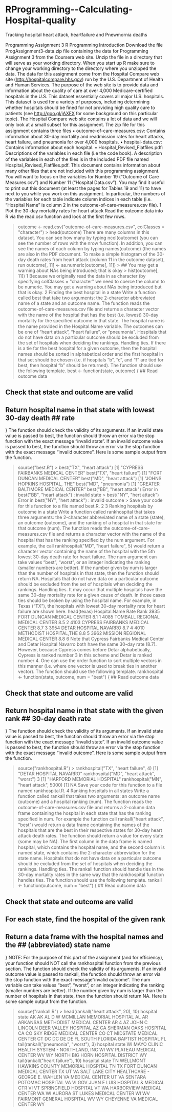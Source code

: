 # RProgramming--Calculating-Hospital-quality

Tracking hospital heart attack, heartfailure and Pnewmornia deaths


Programming Assignment 3
R Programming
Introduction
Download the ﬁle ProgAssignment3-data.zip ﬁle containing the data for Programming Assignment 3 from the Coursera web site. Unzip the ﬁle in a directory that will serve as your working directory. When you start up R make sure to change your working directory to the directory where you unzipped the data.
The data for this assignment come from the Hospital Compare web site (http://hospitalcompare.hhs.gov) run by the U.S. Department of Health and Human Services. The purpose of the web site is to provide data and information about the quality of care at over 4,000 Medicare-certiﬁed hospitals in the U.S. This dataset essentially covers all major U.S. hospitals. This dataset is used for a variety of purposes, including determining whether hospitals should be ﬁned for not providing high quality care to patients (see http://goo.gl/jAXFX for some background on this particular topic).
The Hospital Compare web site contains a lot of data and we will only look at a small subset for this assignment. The zip ﬁle for this assignment contains three ﬁles • outcome-of-care-measures.csv: Contains information about 30-day mortality and readmission rates for heart attacks, heart failure, and pneumonia for over 4,000 hospitals. • hospital-data.csv: Contains information about each hospital. • Hospital_Revised_Flatfiles.pdf: Descriptions of the variables in each ﬁle (i.e the code book).
A description of the variables in each of the ﬁles is in the included PDF ﬁle named Hospital_Revised_Flatfiles.pdf. This document contains information about many other ﬁles that are not included with this programming assignment. You will want to focus on the variables for Number 19 (“Outcome of Care Measures.csv”) and Number 11 (“Hospital Data.csv”). You may ﬁnd it useful to print out this document (at least the pages for Tables 19 and 11) to have next to you while you work on this assignment. In particular, the numbers of the variables for each table indicate column indices in each table (i.e. “Hospital Name” is column 2 in the outcome-of-care-measures.csv ﬁle).
1 Plot the 30-day mortality rates for heart attack
Read the outcome data into R via the read.csv function and look at the ﬁrst few rows.
> outcome <- read.csv("outcome-of-care-measures.csv", colClasses = "character") > head(outcome)
There are many columns in this dataset. You can see how many by typing ncol(outcome) (you can see the number of rows with the nrow function). In addition, you can see the names of each column by typing names(outcome) (the names are also in the PDF document.
To make a simple histogram of the 30-day death rates from heart attack (column 11 in the outcome dataset), run
> outcome[, 11] <- as.numeric(outcome[, 11]) > ## You may get a warning about NAs being introduced; that is okay > hist(outcome[, 11])
1
Because we originally read the data in as character (by specifying colClasses = "character" we need to coerce the column to be numeric. You may get a warning about NAs being introduced but that is okay.
2 Finding the best hospital in a state
Write a function called best that take two arguments: the 2-character abbreviated name of a state and an outcome name. The function reads the outcome-of-care-measures.csv ﬁle and returns a character vector with the name of the hospital that has the best (i.e. lowest) 30-day mortality for the speciﬁed outcome in that state. The hospital name is the name provided in the Hospital.Name variable. The outcomes can be one of “heart attack”, “heart failure”, or “pneumonia”. Hospitals that do not have data on a particular outcome should be excluded from the set of hospitals when deciding the rankings.
Handling ties. If there is a tie for the best hospital for a given outcome, then the hospital names should be sorted in alphabetical order and the ﬁrst hospital in that set should be chosen (i.e. if hospitals “b”, “c”, and “f” are tied for best, then hospital “b” should be returned).
The function should use the following template.
best <- function(state, outcome) { ## Read outcome data
## Check that state and outcome are valid
## Return hospital name in that state with lowest 30-day death ## rate
}
The function should check the validity of its arguments. If an invalid state value is passed to best, the function should throw an error via the stop function with the exact message “invalid state”. If an invalid outcome value is passed to best, the function should throw an error via the stop function with the exact message “invalid outcome”.
Here is some sample output from the function.
> source("best.R") > best("TX", "heart attack")
[1] "CYPRESS FAIRBANKS MEDICAL CENTER"
> best("TX", "heart failure")
[1] "FORT DUNCAN MEDICAL CENTER"
> best("MD", "heart attack")
[1] "JOHNS HOPKINS HOSPITAL, THE"
> best("MD", "pneumonia")
[1] "GREATER BALTIMORE MEDICAL CENTER"
> best("BB", "heart attack") Error in best("BB", "heart attack") : invalid state > best("NY", "hert attack") Error in best("NY", "hert attack") : invalid outcome >
Save your code for this function to a ﬁle named best.R.
2
3 Ranking hospitals by outcome in a state
Write a function called rankhospital that takes three arguments: the 2-character abbreviated name of a state (state), an outcome (outcome), and the ranking of a hospital in that state for that outcome (num). The function reads the outcome-of-care-measures.csv ﬁle and returns a character vector with the name of the hospital that has the ranking speciﬁed by the num argument. For example, the call
rankhospital("MD", "heart failure", 5)
would return a character vector containing the name of the hospital with the 5th lowest 30-day death rate for heart failure. The num argument can take values “best”, “worst”, or an integer indicating the ranking (smaller numbers are better). If the number given by num is larger than the number of hospitals in that state, then the function should return NA. Hospitals that do not have data on a particular outcome should be excluded from the set of hospitals when deciding the rankings.
Handling ties. It may occur that multiple hospitals have the same 30-day mortality rate for a given cause of death. In those cases ties should be broken by using the hospital name. For example, in Texas (“TX”), the hospitals with lowest 30-day mortality rate for heart failure are shown here.
> head(texas)
Hospital.Name Rate Rank 3935 FORT DUNCAN MEDICAL CENTER 8.1 1 4085 TOMBALL REGIONAL MEDICAL CENTER 8.5 2 4103 CYPRESS FAIRBANKS MEDICAL CENTER 8.7 3 3954 DETAR HOSPITAL NAVARRO 8.7 4 4010 METHODIST HOSPITAL,THE 8.8 5 3962 MISSION REGIONAL MEDICAL CENTER 8.8 6
Note that Cypress Fairbanks Medical Center and Detar Hospital Navarro both have the same 30-day rate (8.7). However, because Cypress comes before Detar alphabetically, Cypress is ranked number 3 in this scheme and Detar is ranked number 4. One can use the order function to sort multiple vectors in this manner (i.e. where one vector is used to break ties in another vector).
The function should use the following template.
rankhospital <- function(state, outcome, num = "best") { ## Read outcome data
## Check that state and outcome are valid
## Return hospital name in that state with the given rank ## 30-day death rate
}
The function should check the validity of its arguments. If an invalid state value is passed to best, the function should throw an error via the stop function with the exact message “invalid state”. If an invalid outcome value is passed to best, the function should throw an error via the stop function with the exact message “invalid outcome”.
Here is some sample output from the function.
> source("rankhospital.R") > rankhospital("TX", "heart failure", 4)
[1] "DETAR HOSPITAL NAVARRO"
> rankhospital("MD", "heart attack", "worst")
3
[1] "HARFORD MEMORIAL HOSPITAL"
> rankhospital("MN", "heart attack", 5000)
[1] NA
Save your code for this function to a ﬁle named rankhospital.R.
4 Ranking hospitals in all states
Write a function called rankall that takes two arguments: an outcome name (outcome) and a hospital ranking (num). The function reads the outcome-of-care-measures.csv ﬁle and returns a 2-column data frame containing the hospital in each state that has the ranking speciﬁed in num. For example the function call rankall("heart attack", "best") would return a data frame containing the names of the hospitals that are the best in their respective states for 30-day heart attack death rates. The function should return a value for every state (some may be NA). The ﬁrst column in the data frame is named hospital, which contains the hospital name, and the second column is named state, which contains the 2-character abbreviation for the state name. Hospitals that do not have data on a particular outcome should be excluded from the set of hospitals when deciding the rankings.
Handling ties. The rankall function should handle ties in the 30-day mortality rates in the same way that the rankhospital function handles ties.
The function should use the following template.
rankall <- function(outcome, num = "best") { ## Read outcome data
## Check that state and outcome are valid
## For each state, find the hospital of the given rank
## Return a data frame with the hospital names and the ## (abbreviated) state name
}
NOTE: For the purpose of this part of the assignment (and for eﬃciency), your function should NOT call the rankhospital function from the previous section.
The function should check the validity of its arguments. If an invalid outcome value is passed to rankall, the function should throw an error via the stop function with the exact message“invalid outcome”. The num variable can take values “best”, “worst”, or an integer indicating the ranking (smaller numbers are better). If the number given by num is larger than the number of hospitals in that state, then the function should return NA.
Here is some sample output from the function.
> source("rankall.R") > head(rankall("heart attack", 20), 10)
hospital state AK <NA> AK AL D W MCMILLAN MEMORIAL HOSPITAL AL AR ARKANSAS METHODIST MEDICAL CENTER AR
4
AZ JOHN C LINCOLN DEER VALLEY HOSPITAL AZ CA SHERMAN OAKS HOSPITAL CA CO SKY RIDGE MEDICAL CENTER CO CT MIDSTATE MEDICAL CENTER CT DC <NA> DC DE <NA> DE FL SOUTH FLORIDA BAPTIST HOSPITAL FL
> tail(rankall("pneumonia", "worst"), 3)
hospital state WI MAYO CLINIC HEALTH SYSTEM - NORTHLAND, INC WI WV PLATEAU MEDICAL CENTER WV WY NORTH BIG HORN HOSPITAL DISTRICT WY
> tail(rankall("heart failure"), 10)
hospital state TN WELLMONT HAWKINS COUNTY MEMORIAL HOSPITAL TN TX FORT DUNCAN MEDICAL CENTER TX UT VA SALT LAKE CITY HEALTHCARE - GEORGE E. WAHLEN VA MEDICAL CENTER UT VA SENTARA POTOMAC HOSPITAL VA VI GOV JUAN F LUIS HOSPITAL & MEDICAL CTR VI VT SPRINGFIELD HOSPITAL VT WA HARBORVIEW MEDICAL CENTER WA WI AURORA ST LUKES MEDICAL CENTER WI WV FAIRMONT GENERAL HOSPITAL WV WY CHEYENNE VA MEDICAL CENTER WY
